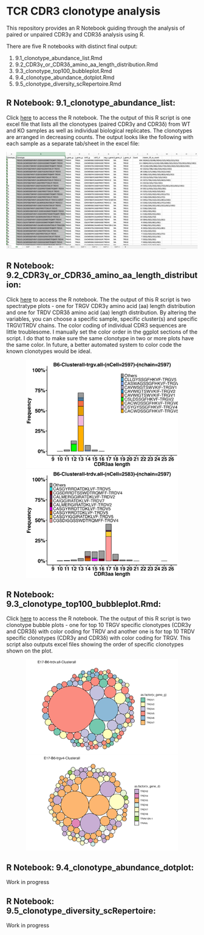 # TCR CDR3 clonotype analysis

This repository provides an R Notebook guiding through the analysis of paired or unpaired CDR3γ and CDR3δ analysis using R.

There are five R notebooks with distinct final output: 
1. 9.1_clonotype_abundance_list.Rmd
2. 9.2_CDR3γ_or_CDR3δ_amino_aa_length_distribution.Rmd
3. 9.3_clonotype_top100_bubbleplot.Rmd
4. 9.4_clonotype_abundance_dotplot.Rmd
5. 9.5_clonotype_diversity_scRepertoire.Rmd

## R Notebook: 9.1_clonotype_abundance_list: 
Click [here](/R_notebooks/9.1_clonotype_abundance_list.Rmd) to access the R notebook. The the output of this R script is one excel file that lists all the clonotypes (paired CDR3γ and CDR3δ) from WT and KO samples as well as individual biological replicates. The clonotypes are arranged in decreasing counts. The output looks like the following with each sample as a separate tab/sheet in the excel file:

<p align="center">
<img src="../figs/9_clonotype_list_excel_file.png" alt="9_clonotype_list_excel_file.png" width="700"/>
</p>


## R Notebook: 9.2_CDR3γ_or_CDR3δ_amino_aa_length_distribution:
Click [here](/R_notebooks/9.2_CDR3γ_or_CDR3δ_amino_aa_length_distribution.Rmd) to access the R notebook. The the output of this R script is two spectratype plots - one for TRGV CDR3γ amino acid (aa) length distribution and one for TRDV CDR3δ amino acid (aa) length distribution. By altering the variables, you can choose a specific sample, specific cluster(s) and specific TRGV/TRDV chains. The color coding of individual CDR3 sequences are little troublesome. I manually set the color order in the ggplot sections of the script. I do that to make sure the same clonotype in two or more plots have the same color. In future, a better automated system to color code the known clonotypes would be ideal.

<p align="center">
<img src="../figs/9_TRGV_spectratype.png" alt="9_TRGV_spectratype" width="400"/> <img src="../figs/9_TRDV_spectratype.png" alt="4_vlnplot_B6vsSAP" width="400"/>
</div>
</p>


## R Notebook: 9.3_clonotype_top100_bubbleplot.Rmd:

Click [here](/R_notebooks/9.3_clonotype_top100_bubbleplot.Rmd) to access the R notebook. The the output of this R script is two clonotype bubble plots - one for top 10 TRGV specific clonotypes (CDR3γ and CDR3δ) with color coding for TRDV and another one is for top 10 TRDV specific clonotypes (CDR3γ and CDR3δ) with color coding for TRGV. This script also outputs excel files showing the order of specific clonotypes shown on the plot.
<p align="center">
<img src="../figs/9_TRGV_100clones_TRDVcolor.png" alt="9_TRGV_100clones_TRDVcolor" width="400"/> <img src="../figs/9_TRDV_100clones_TRGVcolor.png" alt="9_TRDV_100clones_TRGVcolor" width="400"/>
</div>
</p>

## R Notebook: 9.4_clonotype_abundance_dotplot:

Work in progress

## R Notebook: 9.5_clonotype_diversity_scRepertoire:

Work in progress